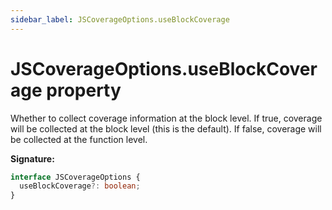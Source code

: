 ```yaml
---
sidebar_label: JSCoverageOptions.useBlockCoverage
---
```


# JSCoverageOptions.useBlockCoverage property

Whether to collect coverage information at the block level. If true, coverage will be collected at the block level (this is the default). If false, coverage will be collected at the function level.

**Signature:**

```typescript
interface JSCoverageOptions {
  useBlockCoverage?: boolean;
}
```
